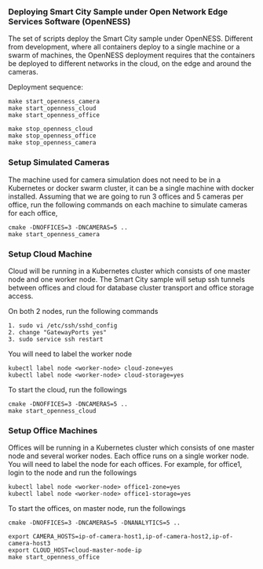 
### Deploying Smart City Sample under Open Network Edge Services Software (OpenNESS)

The set of scripts deploy the Smart City sample under OpenNESS. Different from development, where all containers deploy to a single machine or a swarm of machines, the OpenNESS deployment requires that the containers be deployed to different networks in the cloud, on the edge and around the cameras. 

Deployment sequence:
```
make start_openness_camera
make start_openness_cloud
make start_openness_office
```

```
make stop_openness_cloud
make stop_openness_office
make stop_openness_camera
```

### Setup Simulated Cameras

The machine used for camera simulation does not need to be in a Kubernetes or docker swarm cluster, it can be a single machine with docker installed. Assuming that we are going to run 3 offices and 5 cameras per office, run the following commands on each machine to simulate cameras for each office, 

```
cmake -DNOFFICES=3 -DNCAMERAS=5 ..
make start_openness_camera
```

### Setup Cloud Machine

Cloud will be running in a Kubernetes cluster which consists of one master node and one worker node. The Smart City sample will setup ssh tunnels between offices and cloud for database cluster transport and office storage access. 

On both 2 nodes, run the following commands

```
1. sudo vi /etc/ssh/sshd_config
2. change "GatewayPorts yes"
3. sudo service ssh restart
```

You will need to label the worker node
```
kubectl label node <worker-node> cloud-zone=yes
kubectl label node <worker-node> cloud-storage=yes
```

To start the cloud, run the followings

```
cmake -DNOFFICES=3 -DNCAMERAS=5 ..
make start_openness_cloud
```

### Setup Office Machines

Offices will be running in a Kubernetes cluster which consists of one master node and several worker nodes. Each office runs on a single worker node. You will need to label the node for each offices. For example, for office1, login to the node and run the followings

```
kubectl label node <worker-node> office1-zone=yes
kubectl label node <worker-node> office1-storage=yes
```

To start the offices, on master node, run the followings

```
cmake -DNOFFICES=3 -DNCAMERAS=5 -DNANALYTICS=5 ..

export CAMERA_HOSTS=ip-of-camera-host1,ip-of-camera-host2,ip-of-camera-host3
export CLOUD_HOST=cloud-master-node-ip
make start_openness_office
```

